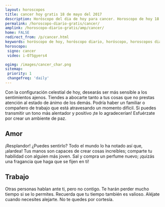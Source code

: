 ```yaml
---
layout: horoscopos
title: cancer hoy gratis 18 de mayo del 2017 
description: Horóscopo del dia de hoy para cancer. Horoscopo de hoy 18 de mayo del 2017. Las predicciones de amor, trabajo, vida personal gratis.
permalink: /horoscopo-diario-gratis/cancer/
amplink: /horoscopo-diario-gratis/amp/cancer/
home: FALSE
redirect_from: /p/cancer.html
keywords: horóscopo de hoy, horóscopo diario, horóscopo, horoscopos diarios gratis del dia de hoy, horóscopo diario gratis,horóscopo 2017, horóscopo esperanza gracia, horoscopo cancer hoy, horoscop, horóscopos gratis, horoscopo cancer, horoscopo cancer 2017, Tarot, Astrologia, Zodíaco, cancer, horoscopo gratis
horoscopo:
 signo: cancer
 video: i-O7Sgyers4

ogimg: /images/cancer_char.png
sitemap:
 priority: 1
 changefreq: 'daily'
---
```



Con la configuración celestial de hoy, desearás ser más sensible a los sentimientos ajenos. Tiendes a abocarte tanto a tus cosas que no prestas atención al estado de ánimo de los demás. Podría haber un familiar o compañero de trabajo que está atravesando un momento difícil. Si puedes transmitir un tono más alentador y positivo ¡te lo agradecerían! Esfuérzate por crear un ambiente de paz.

## Amor

¡Resplandor! ¿Puedes sentirlo? Todo el mundo lo ha notado así que, ¡alardea! Tus manos son capaces de crear cosas increíbles; comparte tu habilidad con alguien más joven. Sal y compra un perfume nuevo; ¡quizás una fragancia que haga que se fijen en ti!

## Trabajo

Otras personas hablan ante ti, pero no contigo. Te harán perder mucho tiempo si se lo permites. Recuerda que tu tiempo también es valioso. Aléjate cuando necesites alejarte. No te quedes por cortesía.